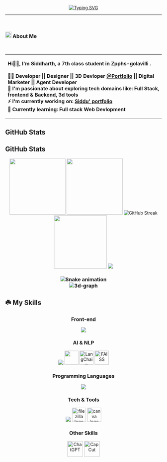 
<p align="center">
  <a href="https://git.io/typing-svg">
    <img src="https://readme-typing-svg.demolab.com?font=cutive&size=25&duration=2000&pause=1000&color=44F89A&center=true&vCenter=true&height=40&lines=Hola%2C+I'm+Siddharth+!!;A+7th+Class+Student;Frontend+%26+3D+Developer;Passionate+UI%2FUX+Designer;+Learning+Full+Stack+Development" alt="Typing SVG" />
  </a>
</p>


<hr height="1px"/>

<br>
        <h3 align="left">
          <img src="https://user-images.githubusercontent.com/74038190/235223604-c9f38e6d-e9df-4608-abeb-ae7fbdf46bfd.gif" height="20px"> About Me
        </h3><br>
<div>
  <table>
    <tr>
      <td width="80%">
        <p align="left"><b>Hi👋🏼, I'm Siddharth, a 7th class  student in Zpphs-golavilli .<br><br>
          🐦‍🔥 Developer || Designer || 3D Devloper <a href="https://www.siddu-s-3-d-world.vercel.app">@Portfolio</a> || Digital Marketer || Agent Developer<br>
          🌲 I'm passionate about exploring tech domains like: Full Stack, frontend & Backend, 3d tools<br>
          ⚡ I'm currently working on:  <a href="https://github.com/Zpphs-gollavilli/siddu-s-3-d-world">Siddu' portfolio</a><br>
          🌱 Currently learning: Full stack Web Devlopment<br>
       
  </table>
</div>


## GitHub Stats

## GitHub Stats

<div align="center">
<img height="180em" src="https://github-readme-stats.vercel.app/api?username=Zpphs-gollavilli&show_icons=true&theme=shadow_green&include_all_commits=true&count_private=true&hide_border=true&bg_color=0d1117"/>
<img height="180em" src="https://github-readme-stats.vercel.app/api/top-langs/?username=Zpphs-gollavilli&layout=compact&theme=shadow_green&hide_border=true&bg_color=0d1117"/>
<img src="https://streak-stats.demolab.com?user=Zpphs-gollavilli&theme=shadow_green&hide_border=true&background=0d1117" alt="GitHub Streak"/>
<img src="https://github-contributor-stats.vercel.app/api?username=Zpphs-gollavilli&limit=3&hide_border=true&theme=shadow_green&no-frame=true&background=0d1117&no-bg=true&margin-w=4&row=1&combine_all_yearly_contributions=true" height="170px" />
<img src="https://github-profile-trophy.vercel.app/?username=Zpphs-gollavilli&theme=shadow_green&no-frame=true&no-bg=true&margin-w=4&row=1"/>
<h3>
<img src="https://raw.githubusercontent.com/Zpphs-gollavilli/Zpphs-gollavilli/output/snake.svg" alt="Snake animation" />
<br>
<img src="https://github.com/Zpphs-gollavilli/Zpphs-gollavilli/blob/main/profile-3d-contrib/profile-south-season-animate.svg" alt="3d-graph"/>
</div>




</div>


## ☘️ My Skills  

<div align="center">

### Front-end  
<img src="https://skillicons.dev/icons?i=html,css,bootstrap,js,react&theme=dark" />

### AI & NLP  
<img src="https://skillicons.dev/icons?i=python,fastapi&theme=dark" />  
<img src="https://huggingface.co/front/assets/huggingface_logo-noborder.svg" width="45" height="45"/>  
<img src="https://raw.githubusercontent.com/langchain-ai/langchain/master/docs/static/img/favicon.ico" width="45" height="45" title="LangChain"/>
<img src="https://avatars.githubusercontent.com/u/67109815?s=200&v=4" width="45" height="45" title="FAISS"/>  

### Programming Languages  
<img src="https://skillicons.dev/icons?i=java,c,cpp&theme=dark" />  

### Tech & Tools  
<img src="https://skillicons.dev/icons?i=git,github,postman,vscode,figma,eclipse&theme=dark" /> 
<img src="https://cdn.jsdelivr.net/gh/devicons/devicon/icons/filezilla/filezilla-plain.svg" height="45" alt="filezilla logo"  />
<img src="https://cdn.jsdelivr.net/gh/devicons/devicon/icons/canva/canva-original.svg" height="45" alt="canva logo"  />

### Other Skills  

<img src="https://imgs.search.brave.com/OC4-UKgf1zeU4NZ8XcZs8i0AEfcUMfY8dTp4jnF5dMk/rs:fit:860:0:0:0/g:ce/aHR0cHM6Ly9jaGF0/Z3B0YWlodWIuY29t/L3dwLWNvbnRlbnQv/dXBsb2Fkcy8yMDIz/LzA2L0NoYXRHcHQt/TG9nby13aXRoLUJs/YWNrLUJhY2tncm91/bmQucG5n" width="50" height="50" alt="ChatGPT" title="ChatGPT"/>

<img src="https://imgs.search.brave.com/y7Gu8NnYf45AGWz1pAQ7HktxkW4S4vXoXTkFCuEo6b4/rs:fit:860:0:0:0/g:ce/aHR0cHM6Ly93d3cu/cG5nbWFydC5jb20v/ZmlsZXMvMjMvQ2Fw/Y3V0LUxvZ28tUE5H/LVBpY3R1cmUucG5n" width="50" height="50" alt="CapCut" title="CapCut"/>



</div>


